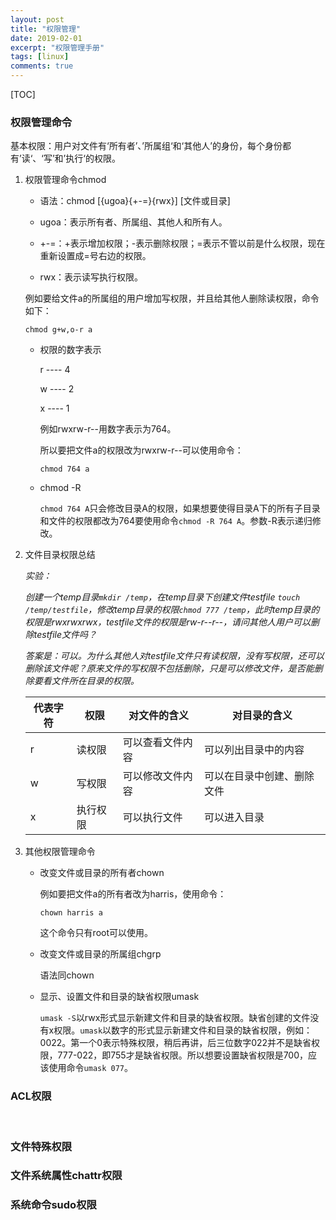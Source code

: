 ```yaml
---
layout: post
title: "权限管理"
date: 2019-02-01
excerpt: "权限管理手册"
tags: [linux]
comments: true
---
```


[TOC]

### 权限管理命令

​	基本权限：用户对文件有‘所有者’、’所属组‘和‘其他人’的身份，每个身份都有’读‘、‘写’和’执行‘的权限。

1. 权限管理命令chmod

   - 语法：chmod [{ugoa}{+-=}{rwx}] [文件或目录]

   	- ugoa：表示所有者、所属组、其他人和所有人。
   	- +-=：+表示增加权限；-表示删除权限；=表示不管以前是什么权限，现在重新设置成=号右边的权限。
   	- rwx：表示读写执行权限。

   	例如要给文件a的所属组的用户增加写权限，并且给其他人删除读权限，命令如下：

   ```shell
   chmod g+w,o-r a
   ```

   - 权限的数字表示

     r ---- 4

     w ---- 2

     x ---- 1

     例如rwxrw-r--用数字表示为764。

     所以要把文件a的权限改为rwxrw-r--可以使用命令：

     ```shell
     chmod 764 a
     ```

   - chmod -R

     `chmod 764 A`只会修改目录A的权限，如果想要使得目录A下的所有子目录和文件的权限都改为764要使用命令`chmod -R 764 A`。参数-R表示递归修改。

2. 文件目录权限总结

      *实验：*

      ​	*创建一个temp目录`mkdir /temp`，在temp目录下创建文件testfile `touch /temp/testfile`，修改temp目录的权限`chmod 777 /temp`，此时temp目录的权限是rwxrwxrwx，testfile文件的权限是rw-r--r--，请问其他人用户可以删除testfile文件吗？*

      ​	*答案是：可以。为什么其他人对testfile文件只有读权限，没有写权限，还可以删除该文件呢？原来文件的写权限不包括删除，只是可以修改文件，是否能删除要看文件所在目录的权限。*

   | 代表字符 | 权限     | 对文件的含义     | 对目录的含义               |
   | -------- | -------- | ---------------- | -------------------------- |
   | r        | 读权限   | 可以查看文件内容 | 可以列出目录中的内容       |
   | w        | 写权限   | 可以修改文件内容 | 可以在目录中创建、删除文件 |
   | x        | 执行权限 | 可以执行文件     | 可以进入目录               |

   

3. 其他权限管理命令

   - 改变文件或目录的所有者chown

     例如要把文件a的所有者改为harris，使用命令：

     ```shell
     chown harris a
     ```

     这个命令只有root可以使用。

   - 改变文件或目录的所属组chgrp

     语法同chown

   - 显示、设置文件和目录的缺省权限umask

     ​	`umask -S`以rwx形式显示新建文件和目录的缺省权限。缺省创建的文件没有x权限。`umask`以数字的形式显示新建文件和目录的缺省权限，例如：0022。第一个0表示特殊权限，稍后再讲，后三位数字022并不是缺省权限，777-022，即755才是缺省权限。所以想要设置缺省权限是700，应该使用命令`umask 077`。

     

### ACL权限

​	

### 文件特殊权限



### 文件系统属性chattr权限



### 系统命令sudo权限